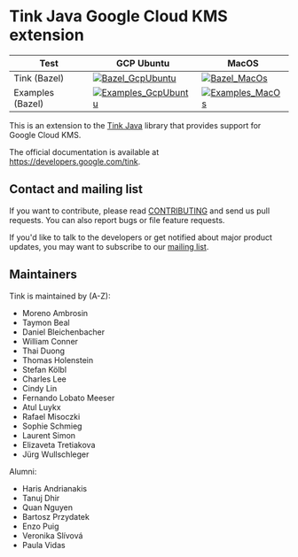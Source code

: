# Tink Java Google Cloud KMS extension

<!-- GCP Ubuntu --->

[tink_java_gcpkms_bazel_badge_gcp_ubuntu]: https://storage.googleapis.com/tink-kokoro-build-badges/tink-java-gcpkms-bazel-gcp-ubuntu.svg
[tink_java_gcpkms_bazel_examples_badge_gcp_ubuntu]: https://storage.googleapis.com/tink-kokoro-build-badges/tink-java-gcpkms-bazel-examples-gcp-ubuntu.svg

<!-- MacOS --->

[tink_java_gcpkms_bazel_badge_macos]: https://storage.googleapis.com/tink-kokoro-build-badges/tink-java-gcpkms-bazel-macos-external.svg
[tink_java_gcpkms_bazel_examples_badge_macos]: https://storage.googleapis.com/tink-kokoro-build-badges/tink-java-gcpkms-bazel-examples-macos-external.svg

**Test**         | **GCP Ubuntu**                                                               | **MacOS**
---------------- | ---------------------------------------------------------------------------- | ---------
Tink (Bazel)     | [![Bazel_GcpUbuntu][tink_java_gcpkms_bazel_badge_gcp_ubuntu]](#)             | [![Bazel_MacOs][tink_java_gcpkms_bazel_badge_macos]](#)
Examples (Bazel) | [![Examples_GcpUbuntu][tink_java_gcpkms_bazel_examples_badge_gcp_ubuntu]](#) | [![Examples_MacOs][tink_java_gcpkms_bazel_examples_badge_macos]](#)

This is an extension to the
[Tink Java](https://github.com/tink-crypto/tink-java) library that provides
support for Google Cloud KMS.

The official documentation is available at https://developers.google.com/tink.

## Contact and mailing list

If you want to contribute, please read [CONTRIBUTING](docs/CONTRIBUTING.md) and
send us pull requests. You can also report bugs or file feature requests.

If you'd like to talk to the developers or get notified about major product
updates, you may want to subscribe to our
[mailing list](https://groups.google.com/forum/#!forum/tink-users).
## Maintainers

Tink is maintained by (A-Z):

-   Moreno Ambrosin
-   Taymon Beal
-   Daniel Bleichenbacher
-   William Conner
-   Thai Duong
-   Thomas Holenstein
-   Stefan Kölbl
-   Charles Lee
-   Cindy Lin
-   Fernando Lobato Meeser
-   Atul Luykx
-   Rafael Misoczki
-   Sophie Schmieg
-   Laurent Simon
-   Elizaveta Tretiakova
-   Jürg Wullschleger

Alumni:

-   Haris Andrianakis
-   Tanuj Dhir
-   Quan Nguyen
-   Bartosz Przydatek
-   Enzo Puig
-   Veronika Slívová
-   Paula Vidas
